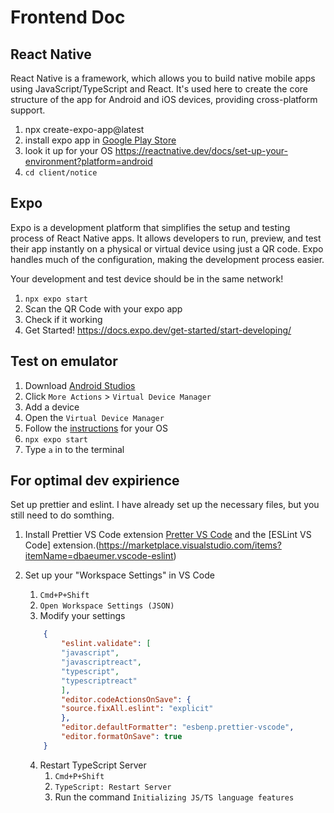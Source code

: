 # Frontend Doc

## React Native

React Native is a framework, which allows you to build native mobile apps using JavaScript/TypeScript and React. It's used here to create the core structure of the app for Android and iOS devices, providing cross-platform support.

1. npx create-expo-app@latest
2. install expo app in [Google Play Store](https://play.google.com/store/apps/details?id=host.exp.exponent)
3. look it up for your OS <https://reactnative.dev/docs/set-up-your-environment?platform=android>
4. `cd client/notice`

## Expo

Expo is a development platform that simplifies the setup and testing process of React Native apps. It allows developers to run, preview, and test their app instantly on a physical or virtual device using just a QR code. Expo handles much of the configuration, making the development process easier.

Your development and test device should be in the same network!

1. `npx expo start`
2. Scan the QR Code with your expo app
3. Check if it working
4. Get Started! <https://docs.expo.dev/get-started/start-developing/>

## Test on emulator

1. Download [Android Studios](https://developer.android.com/studio)
2. Click `More Actions` > `Virtual Device Manager`
3. Add a device
4. Open the `Virtual Device Manager`
5. Follow the [instructions](https://docs.expo.dev/workflow/android-studio-emulator/) for your OS
6. `npx expo start`
7. Type `a` in to the terminal

## For optimal dev expirience

Set up prettier and eslint. I have already set up the necessary files, but you still need to do somthing.

1. Install Prettier VS Code extension [Pretter VS Code](https://marketplace.visualstudio.com/items?itemName=esbenp.prettier-vscode) and the [ESLint VS Code] extension.(<https://marketplace.visualstudio.com/items?itemName=dbaeumer.vscode-eslint>)
2. Set up your "Workspace Settings" in VS Code

   1. `Cmd+P+Shift`
   2. `Open Workspace Settings (JSON)`
   3. Modify your settings

   ```JSON
       {
           "eslint.validate": [
           "javascript",
           "javascriptreact",
           "typescript",
           "typescriptreact"
           ],
           "editor.codeActionsOnSave": {
           "source.fixAll.eslint": "explicit"
           },
           "editor.defaultFormatter": "esbenp.prettier-vscode",
           "editor.formatOnSave": true
       }

   ```

   4. Restart TypeScript Server
      1. `Cmd+P+Shift`
      2. `TypeScript: Restart Server`
      3. Run the command `Initializing JS/TS language features`
